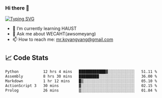 ### Hi there 👋

[![Typing SVG](https://readme-typing-svg.herokuapp.com?color=%23F78A63&lines=Here+are+some+ideas+to+get+you+started%3A)](https://git.io/typing-svg)

- 🌱 I’m currently learning HAUST
- 💬 Ask me about WECAHT(awsomeyang)
- 📫 How to reach me: mr.koyangyang@gmail.com

## &#x1f4c8; Code Stats
<!--START_SECTION:waka-->

```txt
Python           12 hrs 4 mins   ████████████▓░░░░░░░░░░░░   51.11 %
Assembly         8 hrs 30 mins   █████████░░░░░░░░░░░░░░░░   36.00 %
Markdown         1 hr 12 mins    █▒░░░░░░░░░░░░░░░░░░░░░░░   05.10 %
ActionScript 3   30 mins         ▓░░░░░░░░░░░░░░░░░░░░░░░░   02.15 %
Prolog           26 mins         ▒░░░░░░░░░░░░░░░░░░░░░░░░   01.84 %
```

<!--END_SECTION:waka-->